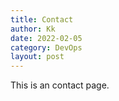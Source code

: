```yaml
---
title: Contact
author: Kk
date: 2022-02-05
category: DevOps
layout: post
---
```


This is an contact page.
